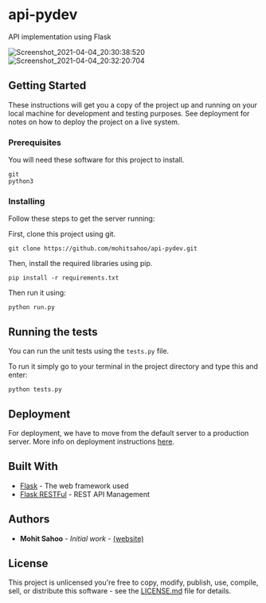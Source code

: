 # api-pydev

API implementation using Flask

![Screenshot_2021-04-04_20:30:38:520](https://user-images.githubusercontent.com/10359228/113512988-f2672600-9584-11eb-9b80-f5af81812f7f.png)
![Screenshot_2021-04-04_20:32:20:704](https://user-images.githubusercontent.com/10359228/113512992-f72bda00-9584-11eb-9323-d6399982e794.png)

## Getting Started

These instructions will get you a copy of the project up and running on your local machine for development and testing purposes. See deployment for notes on how to deploy the project on a live system.

### Prerequisites

You will need these software for this project to install.

```
git
python3
```

### Installing

Follow these steps to get the server running:

First, clone this project using git.
```
git clone https://github.com/mohitsahoo/api-pydev.git
```

Then, install the required libraries using pip.
```
pip install -r requirements.txt
```

Then run it using:
```
python run.py
```

## Running the tests

You can run the unit tests using the `tests.py` file.

To run it simply go to your terminal in the project directory and type this and enter:

```
python tests.py
```

## Deployment

For deployment, we have to move from the default server to a production server. More info on deployment instructions [here](https://flask.palletsprojects.com/en/1.1.x/tutorial/deploy/).

## Built With

* [Flask](https://flask.palletsprojects.com/en/1.1.x/) - The web framework used
* [Flask RESTFul](https://flask-restful.readthedocs.io/en/latest/) - REST API Management

## Authors

* **Mohit Sahoo** - *Initial work* - [(website)](https://mohitsahoo.com/)


## License

This project is unlicensed you're free to copy, modify, publish, use, compile, sell, or
distribute this software - see the [LICENSE.md](LICENSE.md) file for details.
